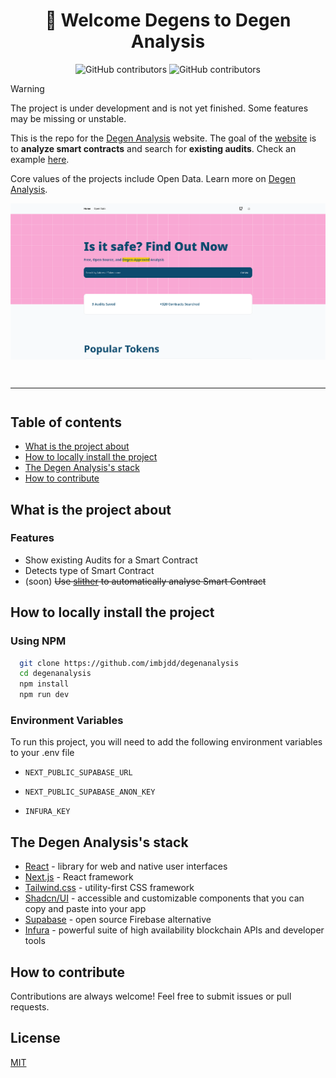 <div align="center" style="margin-top: 1em; margin-bottom: 1em;">
  <h1>👋 Welcome Degens to Degen Analysis</h1>

![GitHub contributors](https://img.shields.io/github/contributors/imbjdd/degenanalysis?style=for-the-badge)
![GitHub contributors](https://img.shields.io/badge/you_are_(not)-alone-blue?style=for-the-badge)


</div>

>[!WARNING]
> The project is under development and is not yet finished. Some features may be missing or unstable.

This is the repo for the [Degen Analysis](https://degenanalysis.vercel.app/) website. The goal of the [website](https://degenanalysis.vercel.app/) is to **analyze smart contracts** and search for **existing audits**. Check an example [here](https://degenanalysis.vercel.app/opendata).

Core values of the projects include Open Data. Learn more on [Degen Analysis](https://degenanalysis.vercel.app/opendata).

<a href="https://degenanalysis.vercel.app/"><img alt="degen analysis screenshot" src="./public/screenshot.png" alt="https://degenanalysis.vercel.app/"></a>


<hr style="margin-top: 3em; margin-bottom: 3em;">

## Table of contents

- [What is the project about](#features)
- [How to locally install the project](#features)
- [The Degen Analysis's stack](#features)
- [How to contribute](#features)


## What is the project about


### Features

- Show existing Audits for a Smart Contract
- Detects type of Smart Contract
- (soon) ~~Use [slither](https://github.com/crytic/slither) to automatically analyse Smart Contract~~

## How to locally install the project

### Using NPM

```bash
  git clone https://github.com/imbjdd/degenanalysis
  cd degenanalysis
  npm install
  npm run dev
```
    
### Environment Variables

To run this project, you will need to add the following environment variables to your .env file

- `NEXT_PUBLIC_SUPABASE_URL`

- `NEXT_PUBLIC_SUPABASE_ANON_KEY`

- `INFURA_KEY`

## The Degen Analysis's stack

- [React](https://react.dev/) - library for web and native user interfaces
- [Next.js](https://nextjs.org/) - React framework
- [Tailwind.css](https://tailwindcss.com/) - utility-first CSS framework
- [Shadcn/UI](https://ui.shadcn.com/) - accessible and customizable components that you can copy and paste into your app
- [Supabase](https://supabase.com/) - open source Firebase alternative
- [Infura](https://www.infura.io/) - powerful suite of high availability blockchain APIs and developer tools

## How to contribute

Contributions are always welcome! Feel free to submit issues or pull requests.

## License

[MIT](https://choosealicense.com/licenses/mit/)